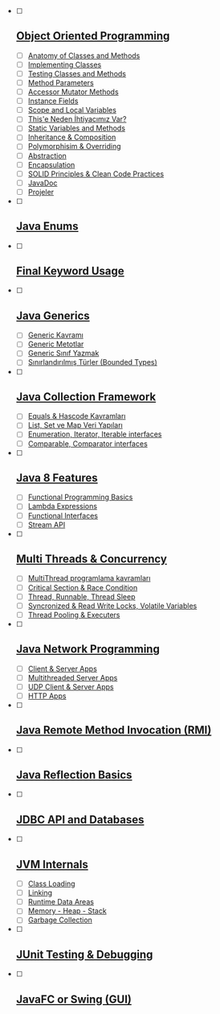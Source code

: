 - [ ] ## [Object Oriented Programming](object-oriented-programming/)

  - [ ] [Anatomy of Classes and Methods](anatomy-of-classes-and-methods/)
  - [ ] [Implementing Classes](implementing-classes/)
  - [ ] [Testing Classes and Methods](testing-classes-and-methods/)
  - [ ] [Method Parameters](method-parameters/)
  - [ ] [Accessor Mutator Methods](accessor-mutator-methods/)
  - [ ] [Instance Fields](instance-fields/)
  - [ ] [Scope and Local Variables](scope-and-local-variables/)
  - [ ] [This'e Neden İhtiyacımız Var?](this'e-neden-ihtiyacımız-var/)
  - [ ] [Static Variables and Methods](static-variables-and-methods/)
  - [ ] [Inheritance & Composition](inheritance-composition/)
  - [ ] [Polymorphisim & Overriding](polymorphisim-overriding/)
  - [ ] [Abstraction](abstraction/)
  - [ ] [Encapsulation](encapsulation/)
  - [ ] [SOLID Principles & Clean Code Practices](solid-principles-clean-code-practices/)
  - [ ] [JavaDoc](javadoc/)
  - [ ] [Projeler](projeler/)

- [ ] ## [Java Enums](java-enums/)

- [ ] ## [Final Keyword Usage](final-keyword-usage/)

- [ ] ## [Java Generics](java-generics/)

  - [ ] [Generic Kavramı](generic-kavramı/)
  - [ ] [Generic Metotlar](generic-metotlar/)
  - [ ] [Generic Sınıf Yazmak](generic-sınıf-yazmak/)
  - [ ] [Sınırlandırılmış Türler (Bounded Types)](sınırlandırılmış-türler-(bounded-types)/)

- [ ] ## [Java Collection Framework](java-collection-framework/)

  - [ ] [Equals & Hascode Kavramları](equals-hascode-kavramları/)
  - [ ] [List, Set ve Map Veri Yapıları](list-set-ve-map-veri-yapıları/)
  - [ ] [Enumeration, Iterator, Iterable interfaces](enumeration-iterator-iterable-interfaces/)
  - [ ] [Comparable, Comparator interfaces](comparable-comparator-interfaces/)

- [ ] ## [Java 8 Features](java-8-features/)

  - [ ] [Functional Programming Basics](functional-programming-basics/)
  - [ ] [Lambda Expressions](lambda-expressions/)
  - [ ] [Functional Interfaces](functional-interfaces/)
  - [ ] [Stream API](stream-api/)

- [ ] ## [Multi Threads & Concurrency](multi-threads-concurrency/)

   - [ ] [MultiThread programlama kavramları](multi-thread-programlama-kavramları/)
   - [ ] [Critical Section & Race Condition](critical-section-race-condition/)
   - [ ] [Thread, Runnable, Thread Sleep](thread-runnable-thread-sleep/)
   - [ ] [Syncronized & Read Write Locks, Volatile Variables](syncronized-read-write-locks-volatile-variables/)
  - [ ] [Thread Pooling & Executers](thread-pooling-executers/)

- [ ] ## [Java Network Programming](java-network-programming/)

  - [ ] [Client & Server Apps](client-server-apps/)
  - [ ] [Multithreaded Server Apps](multithreaded-server-apps/)
  - [ ] [UDP Client & Server Apps](udp-client-server-apps/)
  - [ ] [HTTP Apps](http-apps/)

- [ ] ## [Java Remote Method Invocation (RMI)](java-remote-method-invocation-(rmi)/)

- [ ] ## [Java Reflection Basics](java-reflection-basics/)

- [ ] ## [JDBC API and Databases](jdbc-api-and-databases/)

- [ ] ## [JVM Internals](jvm-internals/)

  - [ ] [Class Loading](class-loading/)
  - [ ] [Linking](linking/)
  - [ ] [Runtime Data Areas](runtime-data-areas/)
  - [ ] [Memory - Heap - Stack](memory-heap-stack/)
  - [ ] [Garbage Collection](garbage-collection/)

- [ ] ## [JUnit Testing & Debugging](junit-testing-debugging/)

- [ ] ## [JavaFC or Swing (GUI)](javafc-or-swing-(gui)/)
